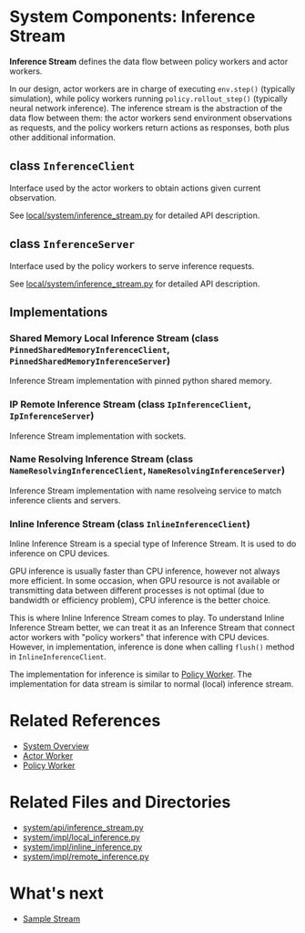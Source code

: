 # System Components: Inference Stream

**Inference Stream** defines the data flow between policy workers and actor workers.

In our design, actor workers are in charge of executing `env.step()` (typically simulation), while
policy workers running `policy.rollout_step()` (typically neural network inference). The inference
stream is the abstraction of the data flow between them: the actor workers send environment
observations as requests, and the policy workers return actions as responses, both plus other
additional information.

## class `InferenceClient`

Interface used by the actor workers to obtain actions given current observation.

See [local/system/inference_stream.py](../../system/api/inference_stream.py) for detailed API description.

## class `InferenceServer`

Interface used by the policy workers to serve inference requests.

See [local/system/inference_stream.py](../../system/api/inference_stream.py) for detailed API description.

## Implementations

### Shared Memory Local Inference Stream (class `PinnedSharedMemoryInferenceClient`, `PinnedSharedMemoryInferenceServer`)

Inference Stream implementation with pinned python shared memory.

### IP Remote Inference Stream (class `IpInferenceClient`, `IpInferenceServer`)

Inference Stream implementation with sockets.

### Name Resolving Inference Stream (class `NameResolvingInferenceClient`, `NameResolvingInferenceServer`)

Inference Stream implementation with name resolveing service to match inference clients and servers.

### Inline Inference Stream (class `InlineInferenceClient`)

Inline Inference Stream is a special type of Inference Stream. It is used to do inference on CPU devices. 

GPU inference is usually faster than CPU inference, however not always more efficient. In some occasion, when GPU resource is not available or transmitting data between different processes is not optimal (due to bandwidth or efficiency problem), CPU inference is the better choice. 

This is where Inline Inference Stream comes to play. To understand Inline Inference Stream better, we can treat it as an Inference Stream that connect actor workers with "policy workers" that inference with CPU devices. However, in implementation, inference is done when calling `flush()` method in `InlineInferenceClient`.  

The implementation for inference is similar to [Policy Worker](03_policy_worker.md). The implementation for data stream is similar to normal (local) inference stream.


# Related References
- [System Overview](00_system_overview.md)
- [Actor Worker](02_actor_worker.md)
- [Policy Worker](03_policy_worker.md)

# Related Files and Directories
- [system/api/inference_stream.py](../../src/rlsrl/system/api/inference_stream.py)
- [system/impl/local_inference.py](../../src/rlsrl/system/impl/local_inference.py)
- [system/impl/inline_inference.py](../../src/rlsrl/system/impl/inline_inference.py)
- [system/impl/remote_inference.py](../../src/rlsrl/system/impl/remote_inference.py)

# What's next

- [Sample Stream](08_sample_stream.md)

